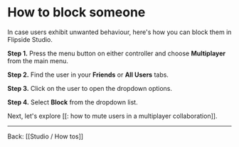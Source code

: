 # How to block someone

In case users exhibit unwanted behaviour, here's how you can block them in Flipside Studio.

**Step 1.** Press the menu button on either controller and choose **Multiplayer** from the main menu.

**Step 2.** Find the user in your **Friends** or **All Users** tabs.

**Step 3.** Click on the user to open the dropdown options.

**Step 4.** Select **Block** from the dropdown list.

Next, let's explore [[: how to mute users in a multiplayer collaboration]].

---

Back: [[Studio / How tos]]
